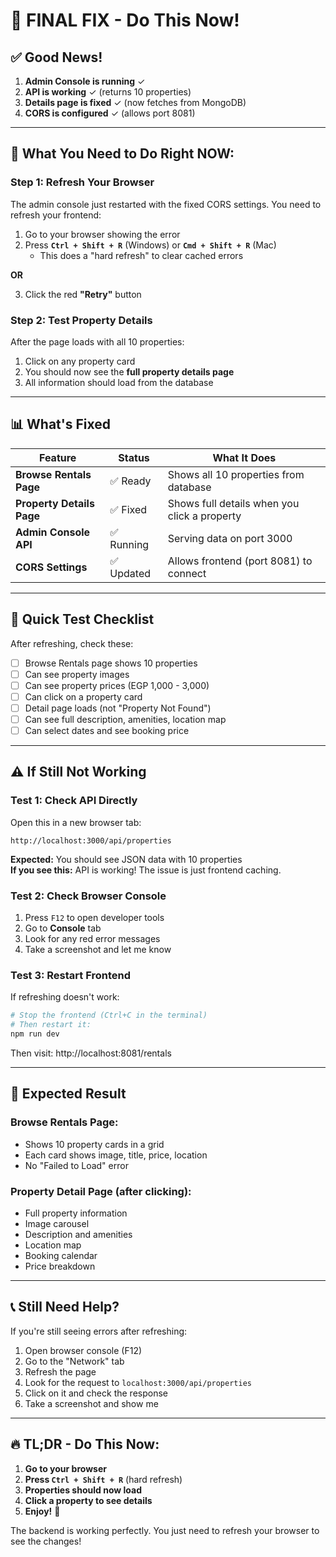# 🎯 FINAL FIX - Do This Now!

## ✅ Good News!

1. **Admin Console is running** ✓
2. **API is working** ✓ (returns 10 properties)
3. **Details page is fixed** ✓ (now fetches from MongoDB)
4. **CORS is configured** ✓ (allows port 8081)

---

## 🚀 What You Need to Do Right NOW:

### Step 1: Refresh Your Browser

The admin console just restarted with the fixed CORS settings. You need to refresh your frontend:

1. Go to your browser showing the error
2. Press **`Ctrl + Shift + R`** (Windows) or **`Cmd + Shift + R`** (Mac)
   - This does a "hard refresh" to clear cached errors

**OR**

3. Click the red **"Retry"** button

### Step 2: Test Property Details

After the page loads with all 10 properties:

1. Click on any property card
2. You should now see the **full property details page**
3. All information should load from the database

---

## 📊 What's Fixed

| Feature | Status | What It Does |
|---------|--------|--------------|
| **Browse Rentals Page** | ✅ Ready | Shows all 10 properties from database |
| **Property Details Page** | ✅ Fixed | Shows full details when you click a property |
| **Admin Console API** | ✅ Running | Serving data on port 3000 |
| **CORS Settings** | ✅ Updated | Allows frontend (port 8081) to connect |

---

## 🧪 Quick Test Checklist

After refreshing, check these:

- [ ] Browse Rentals page shows 10 properties
- [ ] Can see property images
- [ ] Can see property prices (EGP 1,000 - 3,000)
- [ ] Can click on a property card
- [ ] Detail page loads (not "Property Not Found")
- [ ] Can see full description, amenities, location map
- [ ] Can select dates and see booking price

---

## ⚠️ If Still Not Working

### Test 1: Check API Directly
Open this in a new browser tab:
```
http://localhost:3000/api/properties
```

**Expected:** You should see JSON data with 10 properties  
**If you see this:** API is working! The issue is just frontend caching.

### Test 2: Check Browser Console
1. Press `F12` to open developer tools
2. Go to **Console** tab
3. Look for any red error messages
4. Take a screenshot and let me know

### Test 3: Restart Frontend
If refreshing doesn't work:

```bash
# Stop the frontend (Ctrl+C in the terminal)
# Then restart it:
npm run dev
```

Then visit: http://localhost:8081/rentals

---

## 🎉 Expected Result

### Browse Rentals Page:
- Shows 10 property cards in a grid
- Each card shows image, title, price, location
- No "Failed to Load" error

### Property Detail Page (after clicking):
- Full property information
- Image carousel
- Description and amenities
- Location map
- Booking calendar
- Price breakdown

---

## 📞 Still Need Help?

If you're still seeing errors after refreshing:

1. Open browser console (F12)
2. Go to the "Network" tab
3. Refresh the page
4. Look for the request to `localhost:3000/api/properties`
5. Click on it and check the response
6. Take a screenshot and show me

---

## 🔥 TL;DR - Do This Now:

1. **Go to your browser**
2. **Press `Ctrl + Shift + R`** (hard refresh)
3. **Properties should now load**
4. **Click a property to see details**
5. **Enjoy!** 🎉

The backend is working perfectly. You just need to refresh your browser to see the changes!

